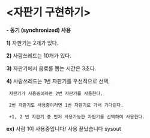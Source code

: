 # <자판기 구현하기> 
**- 동기 (synchronized) 사용** 

 **1)** 자판기는 2개가 있다.

 **2)** 사람쓰레드는 10개가 있다.

 **3)** 자판기에서 음료를 뽑는 시간은 3초다.

 **4)** 사람쓰레드는 1번 자판기를 우선적으로 선택,

     자판기가 사용중이라면 2번 자판기를 사용한다.

     2번 자판기도 사용중이라면 1번 자판기로 가서 기다린다.
     
     +1, 2 번 자판기 중 먼저 사용가능한 자판기를 선택하여 사용한다.

 **ex)** 사람 1이 사용중입니다/ 사용 끝났습니다 sysout
 
 ```java
 
